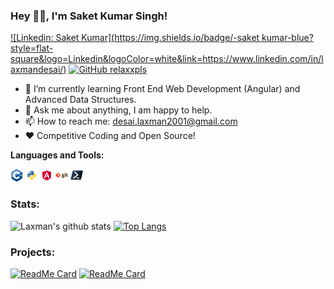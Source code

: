 ### Hey 👋🏽, I'm Saket Kumar Singh!

[![Linkedin: Saket Kumar](https://img.shields.io/badge/-saket kumar-blue?style=flat-square&logo=Linkedin&logoColor=white&link=https://www.linkedin.com/in/laxmandesai/)](https://www.linkedin.com/in/laxmandesai/)
[![GitHub relaxxpls](https://img.shields.io/github/followers/relaxxpls?label=follow&style=social)](https://github.com/relaxxpls)

- 🌱 I’m currently learning Front End Web Development (Angular) and Advanced Data Structures.
- 💬 Ask me about anything, I am happy to help.
- 📫 How to reach me: desai.laxman2001@gmail.com
- :heart: Competitive Coding and Open Source!

**Languages and Tools:** 

<code><img height="20" src="https://raw.githubusercontent.com/github/explore/80688e429a7d4ef2fca1e82350fe8e3517d3494d/topics/cpp/cpp.png"></code>
<code><img height="20" src="https://raw.githubusercontent.com/github/explore/80688e429a7d4ef2fca1e82350fe8e3517d3494d/topics/python/python.png"></code>
<code><img height="20" src="https://raw.githubusercontent.com/github/explore/80688e429a7d4ef2fca1e82350fe8e3517d3494d/topics/angular/angular.png"></code>
<code><img height="20" src="https://raw.githubusercontent.com/github/explore/80688e429a7d4ef2fca1e82350fe8e3517d3494d/topics/git/git.png"></code>
<code><img height="20" src="https://raw.githubusercontent.com/github/explore/80688e429a7d4ef2fca1e82350fe8e3517d3494d/topics/powershell/powershell.png"></code>

### Stats:   
![Laxman's github stats](https://github-readme-stats.vercel.app/api?username=relaxxpls&show_icons=true&theme=tokyonight)
[![Top Langs](https://github-readme-stats.vercel.app/api/top-langs/?username=relaxxpls&layout=compact&theme=tokyonight)](https://github.com/relaxxpls/)

### Projects:   
[![ReadMe Card](https://github-readme-stats.vercel.app/api/pin/?username=relaxxpls&repo=BruteScript&theme=cobalt)](https://github.com/relaxxpls/BruteScript)
[![ReadMe Card](https://github-readme-stats.vercel.app/api/pin/?username=relaxxpls&repo=smarty&theme=cobalt)](https://github.com/relaxxpls/smarty)

<!--
**relaxxpls/relaxxpls** is a ✨ _special_ ✨ repository because its `README.md` (this file) appears on your GitHub profile.

Here are some ideas to get you started:

- 🔭 I’m currently working on ...
- 🌱 I’m currently learning ...
- 👯 I’m looking to collaborate on ...
- 🤔 I’m looking for help with ...
- 💬 Ask me about ...
- 📫 How to reach me: ...
- 😄 Pronouns: ...
- ⚡ Fun fact: ...
-->
 
